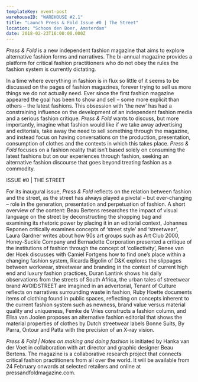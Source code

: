 ```yaml
---
templateKey: event-post
warehouseID: "WAREHOUSE #2.1"
title: "Launch Press & Fold Issue #0 | The Street"
location: "Schoon den Boer, Amsterdam"
date: 2018-02-23T16:00:00.000Z
---
```


_Press & Fold_ is a new independent fashion magazine that aims to explore alternative fashion forms and narratives. The bi-annual magazine provides a platform for critical fashion practitioners who do not obey the rules the fashion system is currently dictating.

In a time where everything in fashion is in flux so little of it seems to be discussed on the pages of fashion magazines, forever trying to sell us more things we do not actually need. Ever since the first fashion magazine appeared the goal has been to show and sell – some more explicit than others – the latest fashions. This obsession with ‘the new’ has had a constraining influence on the development of an independent fashion media and a serious fashion critique. _Press & Fold_ wants to discuss, but more importantly, imagine what fashion would like if we take away advertising and editorials, take away the need to sell something through the magazine, and instead focus on having conversations on the production, presentation, consumption of clothes and the contexts in which this takes place. _Press & Fold_ focuses on a fashion reality that isn’t based solely on consuming the latest fashions but on our experiences through fashion, seeking an alternative fashion discourse that goes beyond treating fashion as a commodity.

ISSUE #0 | THE STREET

For its inaugural issue, _Press & Fold_ reflects on the relation between fashion and the street, as the street has always played a pivotal – but ever-changing – role in the generation, presentation and perpetuation of fashion. A short overview of the content:
Beau Bertens researches the impact of visual language on the street by deconstructing the shopping bag and examining its rhetoric power by placing it in an editorial context, Johannes Reponen critically examines concepts of ‘street style’ and ‘streetwear’, Laura Gardner writes about how 90s art groups such as Art Club 2000, Honey-Suckle Company and Bernadette Corporation presented a critique of the institutions of fashion through the concept of ‘collectivity’, Renee van der Hoek discusses with Camiel Fortgens how to find one’s place within a changing fashion system, Ricarda Bigolin of D&K explores the slippages between workwear, streetwear and branding in the context of current high end and luxury fashion practices, Duran Lantink shows his daily observations from the streets of South Africa, the urban tales of streetwear brand AVOIDSTREET are imagined in an advertorial, Tenant of Culture reflects on narratives surrounding waste in fashion, Ruby Hoette documents items of clothing found in public spaces, reflecting on concepts inherent to the current fashion system such as newness, brand value versus material quality and uniqueness, Femke de Vries constructs a fashion column, and Elisa van Joolen proposes an alternative fashion editorial that shows the material properties of clothes by Dutch streetwear labels Bonne Suits, By Parra, Ontour and Patta with the precision of an X-ray vision.

_Press & Fold | Notes on making and doing fashion_ is initiated by Hanka van der Voet in collaboration with art director and graphic designer Beau Bertens. The magazine is a collaborative research project that connects critical fashion practitioners from all over the world. It will be available from 24 February onwards at selected retailers and online at pressandfoldmagazine.com.
